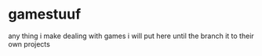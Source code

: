 # gamestuuf
any thing i make dealing with games i will put here until the branch it to their own projects
